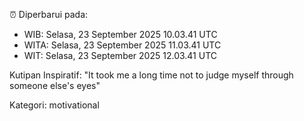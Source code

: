 ⏰ Diperbarui pada:
- WIB: Selasa, 23 September 2025 10.03.41 UTC
- WITA: Selasa, 23 September 2025 11.03.41 UTC
- WIT: Selasa, 23 September 2025 12.03.41 UTC

Kutipan Inspiratif:
"It took me a long time not to judge myself through someone else's eyes"


Kategori: motivational

